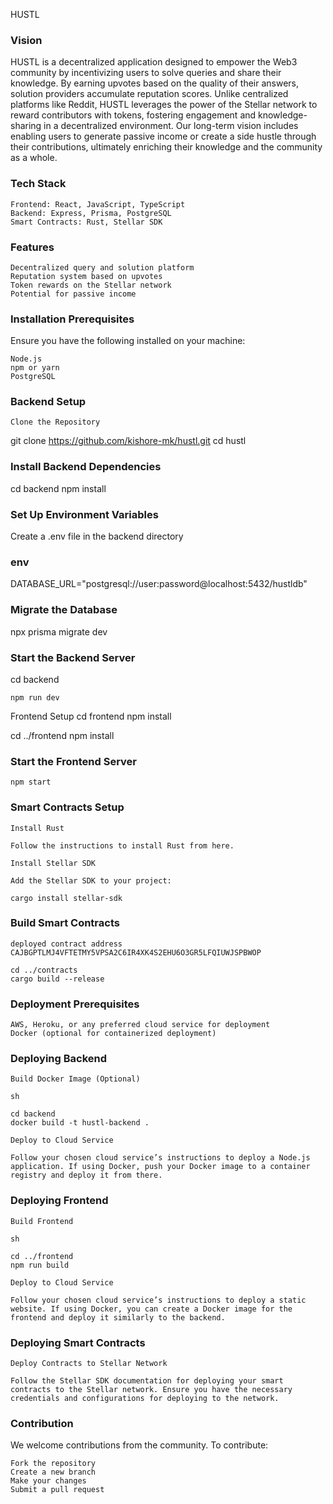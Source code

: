 HUSTL
### Vision

HUSTL is a decentralized application designed to empower the Web3 community by incentivizing users to solve queries and share their knowledge. By earning upvotes based on the quality of their answers, solution providers accumulate reputation scores. Unlike centralized platforms like Reddit, HUSTL leverages the power of the Stellar network to reward contributors with tokens, fostering engagement and knowledge-sharing in a decentralized environment. Our long-term vision includes enabling users to generate passive income or create a side hustle through their contributions, ultimately enriching their knowledge and the community as a whole.
### Tech Stack

    Frontend: React, JavaScript, TypeScript
    Backend: Express, Prisma, PostgreSQL
    Smart Contracts: Rust, Stellar SDK

### Features

    Decentralized query and solution platform
    Reputation system based on upvotes
    Token rewards on the Stellar network
    Potential for passive income

### Installation Prerequisites

Ensure you have the following installed on your machine:

    Node.js
    npm or yarn
    PostgreSQL

### Backend Setup

    Clone the Repository


git clone https://github.com/kishore-mk/hustl.git
cd hustl

### Install Backend Dependencies


cd backend
npm install

### Set Up Environment Variables

Create a .env file in the backend directory

### env

DATABASE_URL="postgresql://user:password@localhost:5432/hustldb"

### Migrate the Database


npx prisma migrate dev 

### Start the Backend Server

 cd backend

    npm run dev

Frontend Setup
    cd frontend
    npm install

cd ../frontend
npm install

### Start the Frontend Server

    

    npm start

### Smart Contracts Setup

    Install Rust

    Follow the instructions to install Rust from here.

    Install Stellar SDK

    Add the Stellar SDK to your project:

    cargo install stellar-sdk

### Build Smart Contracts
    deployed contract address CAJBGPTLMJ4VFTETMY5VPSA2C6IR4XK4S2EHU6O3GR5LFQIUWJSPBWOP

    cd ../contracts
    cargo build --release

### Deployment Prerequisites

    AWS, Heroku, or any preferred cloud service for deployment
    Docker (optional for containerized deployment)

### Deploying Backend

    Build Docker Image (Optional)

    sh

    cd backend
    docker build -t hustl-backend .

    Deploy to Cloud Service

    Follow your chosen cloud service’s instructions to deploy a Node.js application. If using Docker, push your Docker image to a container registry and deploy it from there.

### Deploying Frontend

    Build Frontend

    sh

    cd ../frontend
    npm run build

    Deploy to Cloud Service

    Follow your chosen cloud service’s instructions to deploy a static website. If using Docker, you can create a Docker image for the frontend and deploy it similarly to the backend.

### Deploying Smart Contracts

    Deploy Contracts to Stellar Network

    Follow the Stellar SDK documentation for deploying your smart contracts to the Stellar network. Ensure you have the necessary credentials and configurations for deploying to the network.

### Contribution

We welcome contributions from the community. To contribute:

    Fork the repository
    Create a new branch
    Make your changes
    Submit a pull request